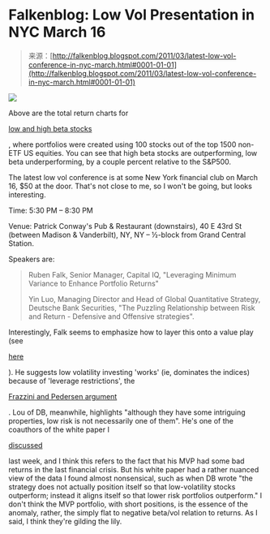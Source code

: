 <!--yml
category: 未分类
date: 2024-05-12 21:06:49
-->

# Falkenblog: Low Vol Presentation in NYC March 16

> 来源：[http://falkenblog.blogspot.com/2011/03/latest-low-vol-conference-in-nyc-march.html#0001-01-01](http://falkenblog.blogspot.com/2011/03/latest-low-vol-conference-in-nyc-march.html#0001-01-01)

[![](img/d8b99cb42b0c5d80393f2702f5d9d5db.png)](https://blogger.googleusercontent.com/img/b/R29vZ2xl/AVvXsEh_WCdCZWn93wvG48t0QZBCZuOvyjnKJMkByyMKI_274SvUs05wjqVJGhIDEzAgrfCV8MiiVKXbplUFfvmCXmmOez3tHP1ab7DpVw3NSXoETEc4Wt-L3E8zkFiFJBkBOubSasnHVA/s1600/ytd2011.jpg)

Above are the total return charts for

[low and high beta stocks](http://www.betaarbitrage.com/)

, where portfolios were created using 100 stocks out of the top 1500 non-ETF US equities. You can see that high beta stocks are outperforming, low beta underperforming, by a couple percent relative to the S&P500\.

The latest low vol conference is at some New York financial club on March 16, $50 at the door. That's not close to me, so I won't be going, but looks interesting.

Time: 5:30 PM – 8:30 PM

Venue: Patrick Conway's Pub & Restaurant (downstairs), 40 E 43rd St (between Madison & Vanderbilt), NY, NY – ½-block from Grand Central Station.

Speakers are:

> Ruben Falk, Senior Manager, Capital IQ, "Leveraging Minimum Variance to Enhance Portfolio Returns"
> 
> Yin Luo, Managing Director and Head of Global Quantitative Strategy, Deutsche Bank Securities, "The Puzzling Relationship between Risk and Return - Defensive and Offensive strategies".

Interestingly, Falk seems to emphasize how to layer this onto a value play (see

[here](http://qwafafew.org/images/uploads/Leveraging%20Minimum%20Variance%20to%20Enhance%20Portfolio%20Returns_final.pdf)

). He suggests low volatility investing 'works' (ie, dominates the indices) because of 'leverage restrictions', the

[Frazzini and Pedersen argument](http://falkenblog.blogspot.com/2010/12/frazzini-and-pedersen-simulate-beta_15.html)

. Lou of DB, meanwhile, highlights "although they have some intriguing properties, low risk is not necessarily one of them". He's one of the coauthors of the white paper I

[discussed](http://falkenblog.blogspot.com/2011/02/deutsche-bank-on-mvp-investing.html)

last week, and I think this refers to the fact that his MVP had some bad returns in the last financial crisis. But his white paper had a rather nuanced view of the data I found almost nonsensical, such as when DB wrote "the strategy does not actually position itself so that low-volatility stocks outperform; instead it aligns itself so that lower risk portfolios outperform." I don't think the MVP portfolio, with short positions, is the essence of the anomaly, rather, the simply flat to negative beta/vol relation to returns. As I said, I think they're gilding the lily.